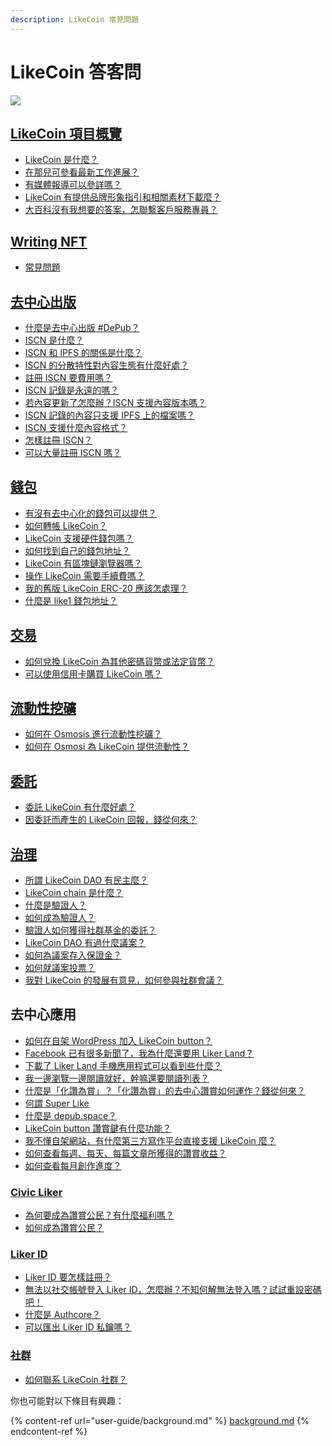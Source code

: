 ```yaml
---
description: LikeCoin 常見問題
---
```


# LikeCoin 答客問

![](.gitbook/assets/LikeCoin\_AD27\_Small\_Update-01.png)

## [LikeCoin 項目概覽](./)

* [LikeCoin 是什麼？](./)
* [在那兒可參看最新工作進展？](updates.md)
* [有媒體報導可以參詳嗎？](general-guides/on-the-news.md)
* [LikeCoin 有提供品牌形象指引和相關素材下載麼？](branding.md)
* [大百科沒有我想要的答案，怎聯繫客戶服務專員？](https://go.crisp.chat/chat/embed/?website\_id=5c009125-5863-4059-ba65-43f177ca33f7)

## [Writing NFT](general-guides/writing-nft/)

* [常見問題](general-guides/writing-nft/)

## [去中心出版](./)

* [什麼是去中心出版 #DePub？](./)
* [ISCN 是什麼？](general-guides/decentralized-publishing/what-is-iscn.md)
* [ISCN 和 IPFS 的關係是什麼？](general-guides/decentralized-publishing/iscn-ipfs-relationship.md)
* [ISCN 的分散特性對內容生態有什麼好處？ ](general-guides/decentralized-publishing/benefits.md)
* [註冊 ISCN 要費用嗎？](general-guides/decentralized-publishing/what-is-iscn.md)
* [ISCN 記錄是永遠的嗎？](general-guides/decentralized-publishing/benefits.md)&#x20;
* [若內容更新了怎麼辦？ISCN 支援內容版本嗎？ ](general-guides/decentralized-publishing/what-is-iscn.md)
* [ISCN 記錄的內容只支援 IPFS 上的檔案嗎？ ](general-guides/decentralized-publishing/iscn-ipfs-relationship.md)
* [ISCN 支援什麼內容格式？](general-guides/decentralized-publishing/content-type.md)
* [怎樣註冊 ISCN？ ](general-guides/decentralized-publishing/app.like.co.md)
* [可以大量註冊 ISCN 嗎？](general-guides/decentralized-publishing/iscn-batch-uploader.md)

## [錢包](general-guides/wallet/)

* [有沒有去中心化的錢包可以提供？](general-guides/wallet/)
* [如何轉帳 LikeCoin？](general-guides/wallet/like-pay.md)
* [LikeCoin 支援硬件錢包嗎？](general-guides/wallet/hardware-wallet.md)
* [如何找到自己的錢包地址？](general-guides/wallet/wallet-address.md)
* [LikeCoin 有區塊鏈瀏覽器嗎？](general-guides/wallet/block-explorer/)
* [操作 LikeCoin 需要手續費嗎？](general-guides/wallet/transaction-fee.md)
* [我的舊版 LikeCoin ERC-20 應該怎處理？](general-guides/wallet/migration/)
* [什麼是 like1 錢包地址？](general-guides/wallet/like-address-prefix.md)

## [交易](general-guides/trade/)

* [如何兌換 LikeCoin 為其他密碼貨幣或法定貨幣？](general-guides/trade/)
* [可以使用信用卡購買 LikeCoin 嗎？](archive/archive/trade/trade-in-liquid.md)

## [流動性挖礦](faq.md#undefined)

* [如何在 Osmosis 進行流動性挖礦？](general-guides/liquidity/osmosis.md)
* [如何在 Osmosi 為 LikeCoin 提供流動性？](general-guides/liquidity/osmosis.md)

## [委託](general-guides/stake/)

* [委託 LikeCoin 有什麼好處？](general-guides/stake/delegation-of-likecoin/)
* [因委託而產生的 LikeCoin 回報，錢從何來？](general-guides/stake/where-comes-the-likecoin-rewards.md)

## [治理](general-guides/governance/)

* [所謂 LikeCoin DAO 有民主麼？](general-guides/governance/liquid-democracy.md)
* [LikeCoin chain 是什麼？](general-guides/governance/likecoin-chain.md)
* [什麼是驗證人？](general-guides/governance/what-is-a-validator/)
* [如何成為驗證人？](broken-reference)
* [驗證人如何獲得社群基金的委託？](general-guides/governance/what-is-a-validator/community-delegation.md)
* [LikeCoin DAO 有過什麼議案？](general-guides/governance/proposals.md)
* [如何為議案存入保證金？](general-guides/governance/proposal-deposit.md)&#x20;
* [如何就議案投票？](general-guides/governance/direct-vote/)
* [我對 LikeCoin 的發展有意見，如何參與社群會議？](general-guides/governance/community-call.md)

## 去中心應用

* [如何在自架 WordPress 加入 LikeCoin button？](user-guide/wordpress.md)
* [Facebook 已有很多新聞了，我為什麼還要用 Liker Land？](user-guide/liker-land/)
* [下載了 Liker Land 手機應用程式可以看到些什麼？](user-guide/liker-land/)
* [我一邊瀏覽一邊閱讀就好，幹嘛還要閱讀列表？](archive/archive/liker-land/reading-list.md)
* [什麼是「化讚為賞」？「化讚為賞」的去中心讚賞如何運作？錢從何來？](user-guide/liker-land/like.md)
* [何謂 Super Like](user-guide/liker-land/superlike.md)
* [什麼是 depub.space？](user-guide/depub.space/)
* [LikeCoin button 讚賞鍵有什麼功能？](user-guide/creator/)
* [我不懂自架網站，有什麼第三方寫作平台直接支援 LikeCoin 麼？](user-guide/creator/blogging-platforms/)
* [如何查看每週、每天、每篇文章所獲得的讚賞收益？](user-guide/creatortools/rewards.md)
* [如何查看每月創作進度？](user-guide/creatortools/monthly-report.md)

### [Civic Liker](faq.md#civic-liker)

* [為何要成為讚賞公民？有什麼福利嗎？](user-guide/civic-liker/rationale-and-benefits.md)
* [如何成為讚賞公民？](user-guide/civic-liker/be-a-civic-liker.md)

### [Liker ID](user-guide/liker-id/)

* [Liker ID 要怎樣註冊？](faq.md#liker-id)
* [無法以社交帳號登入 Liker ID，怎麼辦？不知何解無法登入嗎？試試重設密碼吧！](user-guide/liker-id/register/reset-password.md)
* [什麼是 Authcore？](user-guide/liker-id/register/what-is-authcore.md)
* [可以匯出 Liker ID 私鑰嗎？](user-guide/liker-id/export-seed-words.md)

### [社群](general-guides/community/)

* [如何聯系 LikeCoin 社群？](faq.md#she-qun)

你也可能對以下條目有興趣：

{% content-ref url="user-guide/background.md" %}
[background.md](user-guide/background.md)
{% endcontent-ref %}
